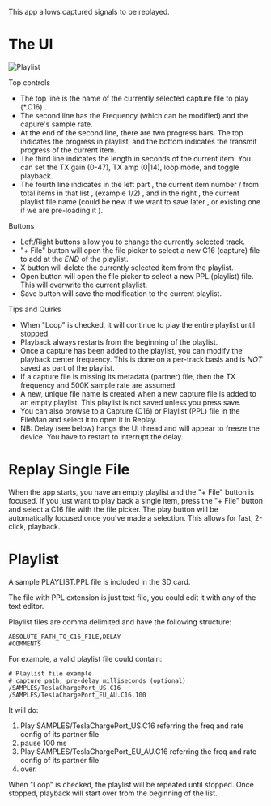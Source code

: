 This app allows captured signals to be replayed.

# The UI

![Playlist](https://github.com/eried/portapack-mayhem/assets/3761006/8e494c6a-bed6-43f8-8af0-aca58f7958ff)

Top controls
* The top line is the name of the currently selected capture file to play (*.C16) .
* The second line has the Frequency (which can be modified) and the capure's sample rate.
* At the end of the second line, there are two progress bars. The top indicates the progress in playlist, and the bottom indicates the transmit progress of the current item.
* The third line indicates the length in seconds of the current item. You can set the TX gain (0-47), TX amp (0|14), loop mode, and toggle playback.
* The fourth line indicates in the left part , the current item number / from total items in that list , (example 1/2) , and in the right ,  the current playlist file name (could be new if we want to save later , or existing one if we are pre-loading it ).

Buttons
* Left/Right buttons allow you to change the currently selected track.
* "+ File" button will open the file picker to select a new C16 (capture) file to add at the *END* of the playlist.
* X button will delete the currently selected item from the playlist.
* Open button will open the file picker to select a new PPL (playlist) file. This will overwrite the current playlist.
* Save button will save the modification to the current playlist.

Tips and Quirks
- When "Loop" is checked, it will continue to play the entire playlist until stopped.
- Playback always restarts from the beginning of the playlist.
- Once a capture has been added to the playlist, you can modify the playback center frequency. This is done on a per-track basis and is _NOT_ saved as part of the playlist.
- If a capture file is missing its metadata (partner) file, then the TX frequency and 500K sample rate are assumed.
- A new, unique file name is created when a new capture file is added to an empty playlist. This playlist is not saved unless you press save.
- You can also browse to a Capture (C16) or Playlist (PPL) file in the FileMan and select it to open it in Replay.
- NB: Delay (see below) hangs the UI thread and will appear to freeze the device. You have to restart to interrupt the delay.

# Replay Single File

When the app starts, you have an empty playlist and the "+ File" button is focused. If you just want to play back a single item, press the "+ File" button and select a C16 file with the file picker.
The play button will be automatically focused once you've made a selection. This allows for fast, 2-click, playback.

# Playlist

A sample PLAYLIST.PPL file is included in the SD card.

The file with PPL extension is just text file, you could edit it with any of the text editor.

Playlist files are comma delimited and have the following structure:

```
ABSOLUTE_PATH_TO_C16_FILE,DELAY  
#COMMENTS
```

For example, a valid playlist file could contain:
```
# Playlist file example
# capture path, pre-delay milliseconds (optional)
/SAMPLES/TeslaChargePort_US.C16
/SAMPLES/TeslaChargePort_EU_AU.C16,100
```

It will do:  
1. Play SAMPLES/TeslaChargePort_US.C16 referring the freq and rate config of its partner file 
2. pause 100 ms  
3. Play SAMPLES/TeslaChargePort_EU_AU.C16 referring the freq and rate config of its partner file  
4. over.  

When "Loop" is checked, the playlist will be repeated until stopped.
Once stopped, playback will start over from the beginning of the list.  
